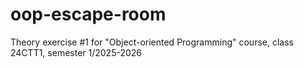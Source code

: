 # oop-escape-room
Theory exercise #1 for "Object-oriented Programming" course, class 24CTT1, semester 1/2025-2026
